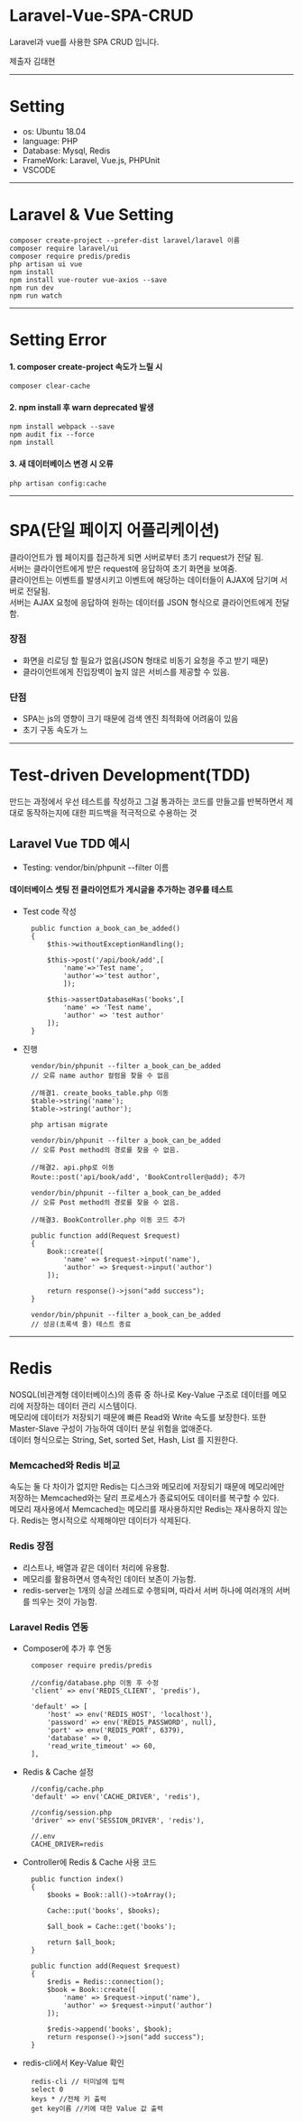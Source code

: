 # Laravel-Vue-SPA-CRUD
Laravel과 vue를 사용한 SPA CRUD 입니다.  

제출자 김태현

---
# Setting
- os: Ubuntu 18.04
- language: PHP
- Database: Mysql, Redis
- FrameWork: Laravel, Vue.js, PHPUnit
- VSCODE

---
# Laravel & Vue Setting
    composer create-project --prefer-dist laravel/laravel 이름
    composer require laravel/ui
    composer require predis/predis
    php artisan ui vue
    npm install
    npm install vue-router vue-axios --save
    npm run dev
    npm run watch

---
# Setting Error
#### 1. composer create-project 속도가 느릴 시
    composer clear-cache

#### 2. npm install 후 warn deprecated 발생
    npm install webpack --save
    npm audit fix --force
    npm install

#### 3. 새 데이터베이스 변경 시 오류
    php artisan config:cache

---
# SPA(단일 페이지 어플리케이션)
클라이언트가 웹 페이지를 접근하게 되면 서버로부터 초기 request가 전달 됨.  
서버는 클라이언트에게 받은 request에 응답하여 초기 화면을 보여줌.  
클라이언트는 이벤트를 발생시키고 이벤트에 해당하는 데이터들이 AJAX에 담기며 서버로 전달됨.  
서버는 AJAX 요청에 응답하여 원하는 데이터를 JSON 형식으로 클라이언트에게 전달함.  

### 장점
- 화면을 리로딩 할 필요가 없음(JSON 형태로 비동기 요청을 주고 받기 때문)
- 클라이언트에게 진입장벽이 높지 않은 서비스를 제공할 수 있음.

### 단점
- SPA는 js의 영향이 크기 때문에 검색 엔진 최적화에 어려움이 있음
- 초기 구동 속도가 느
---
# Test-driven Development(TDD)
만드는 과정에서 우선 테스트를 작성하고 그걸 통과하는 코드를 만들고를 반복하면서 제대로 동작하는지에 대한 피드백을 적극적으로 수용하는 것

## Laravel Vue TDD 예시
- Testing: vendor/bin/phpunit --filter 이름 

#### 데이터베이스 셋팅 전 클라이언트가 게시글을 추가하는 경우를 테스트
- Test code 작성

        public function a_book_can_be_added()
        {
            $this->withoutExceptionHandling();

            $this->post('/api/book/add',[
                'name'=>'Test name',
                'author'=>'test author',
                ]);

            $this->assertDatabaseHas('books',[
                'name' => 'Test name',
                'author' => 'test author'
            ]);
        }
    
- 진행

        vendor/bin/phpunit --filter a_book_can_be_added 
        // 오류 name author 컬럼을 찾을 수 없음

        //해결1. create_books_table.php 이동
        $table->string('name');
        $table->string('author');

        php artisan migrate

        vendor/bin/phpunit --filter a_book_can_be_added 
        // 오류 Post method의 경로를 찾을 수 없음.

        //해결2. api.php로 이동
        Route::post('api/book/add', 'BookController@add); 추가

        vendor/bin/phpunit --filter a_book_can_be_added 
        // 오류 Post method의 경로를 찾을 수 없음.

        //해결3. BookController.php 이동 코드 추가
        
        public function add(Request $request)
        {
            Book::create([
                'name' => $request->input('name'),
                'author' => $request->input('author')
            ]);

            return response()->json("add success");
        }

        vendor/bin/phpunit --filter a_book_can_be_added
        // 성공(초록색 줄) 테스트 종료

---
# Redis
NOSQL(비관계형 데이터베이스)의 종류 중 하나로 Key-Value 구조로 데이터를 메모리에 저장하는 데이터 관리 시스템이다.  
메모리에 데이터가 저장되기 때문에 빠른 Read와 Write 속도를 보장한다. 또한 Master-Slave 구성이 가능하여 데이터 분실 위험을 없애준다.  
데이터 형식으로는 String, Set, sorted Set, Hash, List 를 지원한다.  

### Memcached와 Redis 비교
속도는 둘 다 차이가 없지만 Redis는 디스크와 메모리에 저장되기 때문에 메모리에만 저장하는 Memcached와는 달리 프로세스가 종료되어도 데이터를 복구할 수 있다.  
메모리 재사용에서 Memcached는 메모리를 재사용하지만 Redis는 재사용하지 않는다. Redis는 명시적으로 삭제해야만 데이터가 삭제된다.

### Redis 장점
- 리스트나, 배열과 같은 데이터 처리에 유용함.
- 메모리를 활용하면서 영속적인 데이터 보존이 가능함.
- redis-server는 1개의 싱글 쓰레드로 수행되며, 따라서 서버 하나에 여러개의 서버를 띄우는 것이 가능함.

### Laravel Redis 연동
- Composer에 추가 후 연동

        composer require predis/predis
        
        //config/database.php 이동 후 수정
        'client' => env('REDIS_CLIENT', 'predis'),

        'default' => [
            'host' => env('REDIS_HOST', 'localhost'),
            'password' => env('REDIS_PASSWORD', null),
            'port' => env('REDIS_PORT', 6379),
            'database' => 0,
            'read_write_timeout' => 60,
        ],
        
- Redis & Cache 설정

        //config/cache.php
        'default' => env('CACHE_DRIVER', 'redis'),
        
        //config/session.php
        'driver' => env('SESSION_DRIVER', 'redis'),
        
        //.env
        CACHE_DRIVER=redis
        
- Controller에 Redis & Cache 사용 코드

        public function index()
        {
            $books = Book::all()->toArray();
            
            Cache::put('books', $books);
            
            $all_book = Cache::get('books');
            
            return $all_book;
        }

        public function add(Request $request)
        {
            $redis = Redis::connection();
            $book = Book::create([
                'name' => $request->input('name'),
                'author' => $request->input('author')
            ]);

            $redis->append('books', $book);
            return response()->json("add success");
        }
        
- redis-cli에서 Key-Value 확인

        redis-cli // 터미널에 입력
        select 0 
        keys * //전체 키 출력
        get key이름 //키에 대한 Value 값 출력
    
